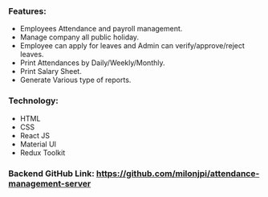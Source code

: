 ### Features:
- Employees Attendance and payroll management.
- Manage company all public holiday.
- Employee can apply for leaves and Admin can verify/approve/reject leaves.
- Print Attendances by Daily/Weekly/Monthly.
- Print Salary Sheet.
- Generate Various type of reports.


### Technology:
- HTML
- CSS
- React JS
- Material UI
- Redux Toolkit


### Backend GitHub Link: https://github.com/milonjpi/attendance-management-server
